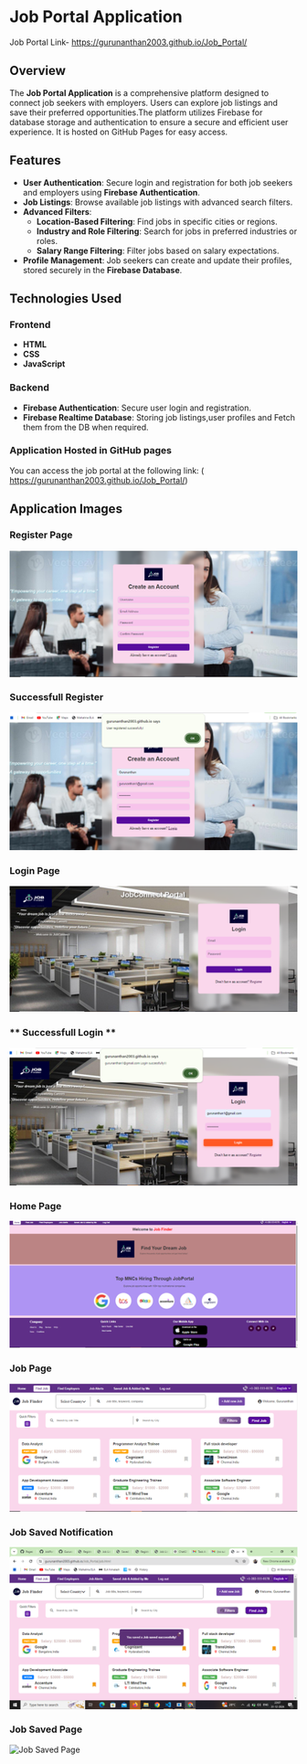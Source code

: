 # Job Portal Application
 Job Portal  Link- https://gurunanthan2003.github.io/Job_Portal/
## **Overview**

The **Job Portal Application** is a comprehensive platform designed to connect job seekers with employers. Users can explore job listings and save their preferred opportunities.The platform utilizes Firebase for database storage and authentication to ensure a secure and efficient user experience. It is hosted on GitHub Pages for easy access.

## **Features**

- **User Authentication**: Secure login and registration for both job seekers and employers using **Firebase Authentication**.
- **Job Listings**: Browse available job listings with advanced search filters.
- **Advanced Filters**:
  - **Location-Based Filtering**: Find jobs in specific cities or regions.
  - **Industry and Role Filtering**: Search for jobs in preferred industries or roles.
  - **Salary Range Filtering**: Filter jobs based on salary expectations.
- **Profile Management**: Job seekers can create and update their profiles, stored securely in the **Firebase Database**.

## **Technologies Used**

### **Frontend**

- **HTML**
- **CSS**
- **JavaScript**
  
### **Backend**

- **Firebase Authentication**: Secure user login and registration.
- **Firebase Realtime Database**: Storing job listings,user profiles and Fetch them from the DB when required.
### **Application Hosted in GitHub pages**
You can access the job portal at the following link:
( https://gurunanthan2003.github.io/Job_Portal/)

## **Application Images**

### **Register Page**
![Register Pagee Screenshot](images/register.PNG "Register Page of the Job Portal")

### **Successfull Register**
![Register Screenshot](images/register1.PNG " Successfull Register Page of the Job Portal")

### **Login Page**
![Login Screenshot](images/login.PNG "Login Page of the Job Portal")

### ** Successfull Login **
![Login Screenshot](images/login1.PNG "Successfull Login Page of the Job Portal")

### **Home Page**
![Home Page](images/home.PNG " Home Page of the Job Portal")

### **Job Page**
![Job Page](images/find_job.PNG "Job Page of the Job Portal")

### **Job Saved Notification**
![Saved Popup](images/saved_popup.PNG "Saved Popup")

### **Job Saved Page**
![Job Saved Page](images/saved_page.PNG "Job Page of the Job Portal")


